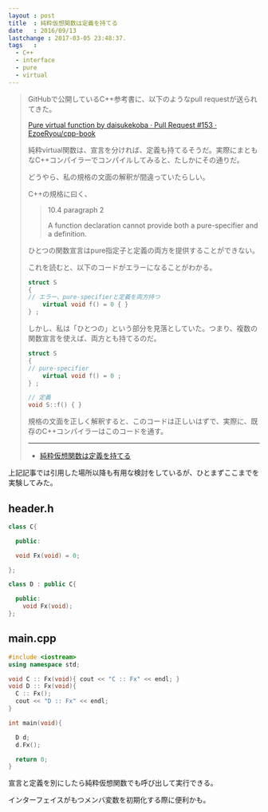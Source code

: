 ```yaml
---
layout : post
title  : 純粋仮想関数は定義を持てる
date   : 2016/09/13
lastchange : 2017-03-05 23:48:37.
tags   :
  - C++
  - interface
  - pure
  - virtual
---
```


> GitHubで公開しているC++参考書に、以下のようなpull requestが送られてきた。
> 
> [Pure virtual function by daisukekoba · Pull Request #153 · EzoeRyou/cpp-book](https://github.com/EzoeRyou/cpp-book/pull/153)
> 
> 純粋virtual関数は、宣言を分ければ、定義も持てるそうだ。実際にまともなC++コンパイラーでコンパイルしてみると、たしかにその通りだ。
> 
> どうやら、私の規格の文面の解釈が間違っていたらしい。
> 
> C++の規格に曰く、
> 
> > 10.4 paragraph 2
> >
> > A function declaration cannot provide both a pure-specifier and a definition.
> 
> ひとつの関数宣言はpure指定子と定義の両方を提供することができない。
> 
> これを読むと、以下のコードがエラーになることがわかる。
> 
> ```cpp
> struct S
> {
> // エラー、pure-specifierと定義を両方持つ
>     virtual void f() = 0 { }
> } ;
> ```
> 
> しかし、私は「ひとつの」という部分を見落としていた。つまり、複数の関数宣言を使えば、両方とも持てるのだ。
> 
> ```cpp
> struct S
> {
> // pure-specifier
>     virtual void f() = 0 ;
> } ;
> 
> // 定義
> void S::f() { } 
> ```
> 
> 規格の文面を正しく解釈すると、このコードは正しいはずで、実際に、既存のC++コンパイラーはこのコードを通す。 
> 
> ---
> 
> * [純粋仮想関数は定義を持てる](https://cpplover.blogspot.jp/2013/11/blog-post_24.html)

上記記事では引用した場所以降も有用な検討をしているが、ひとまずここまでを実験してみた。

## header.h

```cpp
class C{

  public:

  void Fx(void) = 0;

};

class D : public C{

  public:
    void Fx(void);
};
```

## main.cpp

```cpp
#include <iostream>
using namespace std;

void C :: Fx(void){ cout << "C :: Fx" << endl; }
void D :: Fx(void){
  C :: Fx();
  cout << "D :: Fx" << endl;
}

int main(void){

  D d;
  d.Fx();

  return 0;
}
```

宣言と定義を別にしたら純粋仮想関数でも呼び出して実行できる。

インターフェイスがもつメンバ変数を初期化する際に便利かも。
